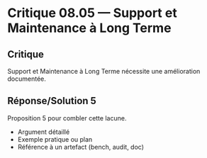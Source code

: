 # Critique 08.05 — Support et Maintenance à Long Terme

## Critique
Support et Maintenance à Long Terme nécessite une amélioration documentée.

## Réponse/Solution 5
Proposition 5 pour combler cette lacune.

- Argument détaillé
- Exemple pratique ou plan
- Référence à un artefact (bench, audit, doc)
